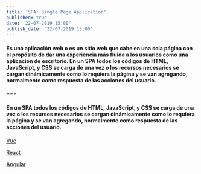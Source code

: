 ```yaml
---
title: 'SPA: Single Page Application'
published: true
date: '22-07-2019 15:00'
publish_date: '22-07-2019 15:00'
---
```


#### Es una aplicación web o es un sitio web que cabe en una sola página con el propósito de dar una experiencia más fluida a los usuarios como una aplicación de escritorio. En un SPA todos los códigos de HTML, JavaScript, y CSS se carga de una vez o los recursos necesarios se cargan dinámicamente como lo requiera la página y se van agregando, normalmente como respuesta de las acciones del usuario. 
===
 #### En un SPA todos los códigos de HTML, JavaScript, y CSS se carga de una vez o los recursos necesarios se cargan dinámicamente como lo requiera la página y se van agregando, normalmente como respuesta de las acciones del usuario. 

<a href="spa/ejemplo_vue.html" class="btn btn-info" role="button">Vue</a>

<a href="spa/proyecto" class="btn btn-info" role="button">React</a>

<a href="spa/angular" class="btn btn-info" role="button">Angular</a>
